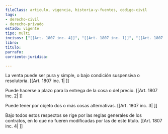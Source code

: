 ```yaml
---
fileClass: articulo, vigencia, historia-y-fuentes, codigo-civil
tags:
- derecho-civil
- derecho-privado
estado: vigente
tipo: multi
incisos: ["[[Art. 1807 inc. 4]]", "[[Art. 1807 inc. 1]]", "[[Art. 1807 inc. 2]]", "[[Art. 1807 inc. 3]]"]
libro:
titulo:
parrafo:
corriente-juridica:

---
```

La venta puede ser pura y simple, o bajo condición suspensiva o resolutoria. [[Art. 1807 inc. 1| ]]

Puede hacerse a plazo para la entrega de la cosa o del precio. [[Art. 1807 inc. 2| ]]

Puede tener por objeto dos o más cosas alternativas. [[Art. 1807 inc. 3| ]]

Bajo todos estos respectos se rige por las reglas generales de los contratos, en lo que no fueren modificadas por las de este título. [[Art. 1807 inc. 4| ]]